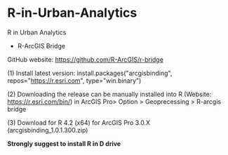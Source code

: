 # R-in-Urban-Analytics
R in Urban Analytics

- R-ArcGIS Bridge

GitHub website: https://github.com/R-ArcGIS/r-bridge

(1) Install latest version: install.packages("arcgisbinding", repos="https://r.esri.com", type="win.binary")

(2) Downloading the release can be manually installed into R (Website: https://r.esri.com/bin/) in ArcGIS Pro> Option > Geoprecessing > R-arcgis bridge

(3) Download for R 4.2 (x64) for ArcGIS Pro 3.0.X (arcgisbinding_1.0.1.300.zip)

**Strongly suggest to install R in D drive**
